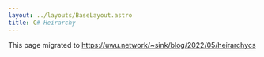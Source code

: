 ```yaml
---
layout: ../layouts/BaseLayout.astro
title: C# Heirarchy
---
```


This page migrated to https://uwu.network/~sink/blog/2022/05/heirarchycs
